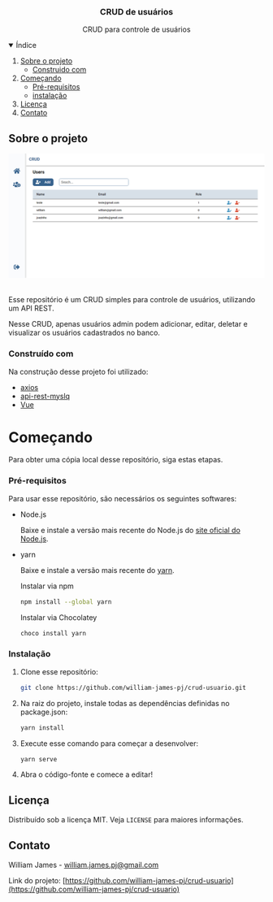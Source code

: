<br />
<p align="center">
  <h3 align="center">CRUD de usuários</h3>

  <p align="center">
    CRUD para controle de usuários
  </p>

</p>

<details open="open">
  <summary>Índice</summary>
  <ol>
    <li>
      <a href="#sobre-o-projeto">Sobre o projeto</a>
      <ul>
        <li><a href="#construido-com">Construido com</a></li>
      </ul>
    </li>
    <li>
      <a href="#começando">Começando</a>
      <ul>
        <li><a href="#pre-requisitos">Pré-requisitos</a></li>
        <li><a href="#instalação">instalação</a></li>
      </ul>
    </li>
    <li><a href="#licença">Licença</a></li>
    <li><a href="#contato">Contato</a></li>
  </ol>
</details>

## Sobre o projeto

![crud-screenshot](https://github.com/william-james-pj/crud-usuario/blob/master/imgReader/img.PNG)

<br />
Esse repositório é um CRUD simples para controle de usuários, utilizando um API REST.

Nesse CRUD, apenas usuários admin podem adicionar, editar, deletar e visualizar os usuários cadastrados no banco.

### Construído com

Na construção desse projeto foi utilizado:
* [axios](https://github.com/axios/axios)
* [api-rest-myslq](https://github.com/william-james-pj/api-rest-myslq)
* [Vue](https://vuejs.org/)

# Começando

Para obter uma cópia local desse repositório, siga estas etapas.

### Pré-requisitos

Para usar esse repositório, são necessários os seguintes softwares:

* Node.js
  
  Baixe e instale a versão mais recente do Node.js do [site oficial do Node.js](https://nodejs.org/en/).

* yarn

  Baixe e instale a versão mais recente do [yarn](https://classic.yarnpkg.com/en/docs/install/).

  Instalar via npm
  ```sh
  npm install --global yarn
  ```
  
  Instalar via Chocolatey
  ```sh
  choco install yarn
  ```
### Instalação

1. Clone esse repositório:
   ```sh
   git clone https://github.com/william-james-pj/crud-usuario.git
   ```
2. Na raiz do projeto, instale todas as dependências definidas no package.json:
   ```sh
   yarn install
   ```
3. Execute esse comando para começar a desenvolver:
   ```sh
   yarn serve
   ```
4. Abra o código-fonte e comece a editar!

## Licença

Distribuído sob a licença MIT. Veja `LICENSE` para maiores informações.

## Contato

William James - william.james.pj@gmail.com

Link do projeto: [https://github.com/william-james-pj/crud-usuario](https://github.com/william-james-pj/crud-usuario)